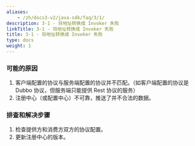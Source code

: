 ```yaml
---
aliases:
    - /zh/docs3-v2/java-sdk/faq/3/1/
description: 3-1 - 将地址转换成 Invoker 失败
linkTitle: 3-1 - 将地址转换成 Invoker 失败
title: 3-1 - 将地址转换成 Invoker 失败
type: docs
weight: 1
---
```



### 可能的原因

1. 客户端配置的协议与服务端配置的协议并不匹配。（如客户端配置的协议是 Dubbo 协议，但服务端只能提供 Rest 协议的服务）
2. 注册中心（或配置中心）不可靠，推送了并不合法的数据。



### 排查和解决步骤

1. 检查提供方和消费方双方的协议配置。
2. 更新注册中心的版本。